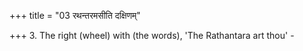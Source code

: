 +++
title = "03 रथन्तरमसीति दक्षिणम्"

+++
3. The right (wheel) with (the words), 'The Rathantara art thou' - 
